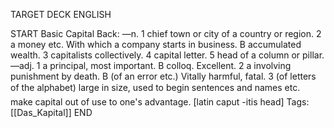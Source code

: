 TARGET DECK
ENGLISH

START
Basic
Capital
Back: —n. 1 chief town or city of a country or region. 2 a money etc. With which a company starts in business. B accumulated wealth. 3 capitalists collectively. 4 capital letter. 5 head of a column or pillar. —adj. 1 a principal, most important. B colloq. Excellent. 2 a involving punishment by death. B (of an error etc.) Vitally harmful, fatal. 3 (of letters of the alphabet) large in size, used to begin sentences and names etc.  make capital out of use to one's advantage. [latin caput -itis head]
Tags: [[Das_Kapital]]
END
